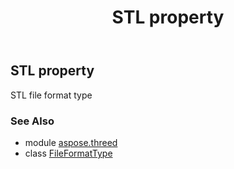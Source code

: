﻿---
title: STL property
second_title: Aspose.3D for Python via .NET API References
description: 
type: docs
weight: 200
url: /python-net/aspose.threed/fileformattype/stl/
is_root: false
---

## STL property


STL file format type

### See Also
* module [aspose.threed](../../)
* class [FileFormatType](/3d/python-net/aspose.threed/fileformattype)
